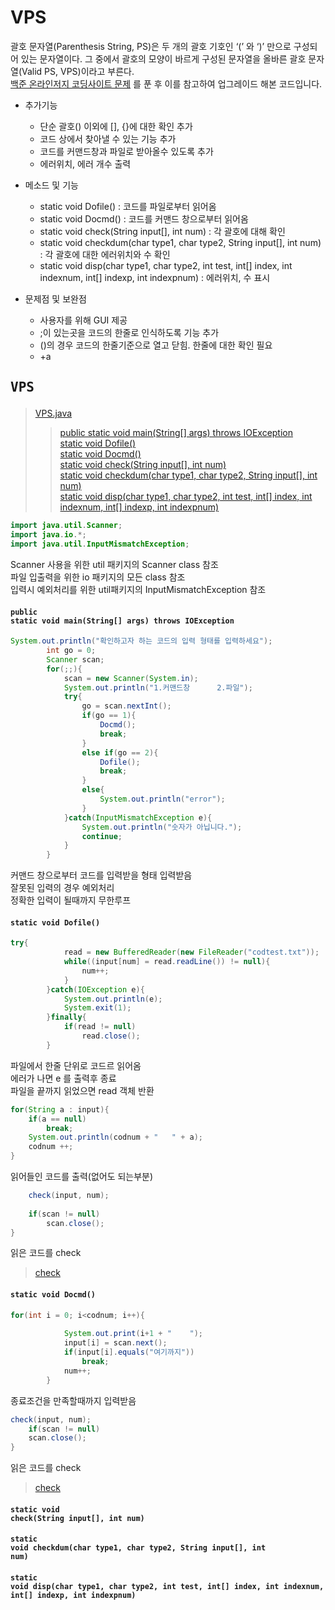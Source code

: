 # VPS
괄호 문자열(Parenthesis String, PS)은 두 개의 괄호 기호인 ‘(’ 와 ‘)’ 만으로 구성되어 있는 문자열이다. 그 중에서 괄호의 모양이 바르게 구성된 문자열을 올바른 괄호 문자열(Valid PS, VPS)이라고 부른다.  
[백준 온라인저지 코딩사이트 문제](https://www.acmicpc.net/problem/9012) 를 푼 후 이를 참고하여 업그레이드 해본 코드입니다.  
* 추가기능
  * 단순 괄호() 이외에 [], {}에 대한 확인 추가  
  * 코드 상에서 찾아낼 수 있는 기능 추가  
  * 코드를 커맨드창과 파일로 받아올수 있도록 추가  
  * 에러위치, 에러 개수 출력  
   
* 메소드 및 기능
  * static void Dofile() : 코드를 파일로부터 읽어옴  
  * static void Docmd() : 코드를 커맨드 창으로부터 읽어옴  
  * static void check(String input[], int num) : 각 괄호에 대해 확인  
  * static void checkdum(char type1, char type2, String input[], int num) : 각 괄호에 대한 에러위치와 수 확인  
  * static void disp(char type1, char type2, int test, int[] index, int indexnum, int[] indexp, int indexpnum) : 에러위치, 수 표시  
  
* 문제점 및 보완점
  * 사용자를 위해 GUI 제공
  * ;이 있는곳을 코드의 한줄로 인식하도록 기능 추가
  * ()의 경우 코드의 한줄기준으로 열고 닫힘. 한줄에 대한 확인 필요  
  * +a

## <pre>VPS</pre> 
> [VPS.java](https://github.com/rlasanggus/VPS/tree/master/src)  
>> [public static void main(String[] args) throws IOException](https://github.com/rlasanggus/VPS#public-static-void-mainstring-args-throws-ioexception)  
>> [static void Dofile()](https://github.com/rlasanggus/VPS#static-void-dofile)  
>> [static void Docmd()](https://github.com/rlasanggus/VPS#static-void-docmd)  
>> [static void check(String input[], int num)](https://github.com/rlasanggus/VPS#static-void-checkstring-input-int-num)  
>> [static void checkdum(char type1, char type2, String input[], int num)](https://github.com/rlasanggus/VPS#static-void-checkdumchar-type1-char-type2-string-input-int-num)  
>> [static void disp(char type1, char type2, int test, int[] index, int indexnum, int[] indexp, int indexpnum)](https://github.com/rlasanggus/VPS#static-void-dispchar-type1-char-type2-int-test-int-index-int-indexnum-int-indexp-int-indexpnum)   


```java
import java.util.Scanner;
import java.io.*;
import java.util.InputMismatchException;
```  
Scanner 사용을 위한 util 패키지의 Scanner class 참조  
파일 입출력을 위한 io 패키지의 모든 class 참조  
입력시 예외처리를 위한 util패키지의 InputMismatchException 참조  
#### <code>public static void main(String[] args) throws IOException</code>  
```java
System.out.println("확인하고자 하는 코드의 입력 형태를 입력하세요");
		int go = 0;
		Scanner scan;
		for(;;){
			scan = new Scanner(System.in);
			System.out.println("1.커맨드창		2.파일");
			try{
				go = scan.nextInt();
				if(go == 1){
					Docmd();
					break;
				}
				else if(go == 2){
					Dofile();
					break;
				}
				else{
					System.out.println("error");	
				}
			}catch(InputMismatchException e){
				System.out.println("숫자가 아닙니다.");
				continue;
			}
		}
```  
커맨드 창으로부터 코드를 입력받을 형태 입력받음  
잘못된 입력의 경우 예외처리  
정확한 입력이 될때까지 무한루프  

#### <code>static void Dofile()</code>  
```java
try{
			read = new BufferedReader(new FileReader("codtest.txt"));
			while((input[num] = read.readLine()) != null){
				num++;
			}
		}catch(IOException e){
			System.out.println(e);
			System.exit(1);
		}finally{
			if(read != null)
				read.close();
		}
``` 
파일에서 한줄 단위로 코드르 읽어옴  
에러가 나면 e 를 출력후 종료  
파일을 끝까지 읽었으면 read 객체 반환  
```java
for(String a : input){
	if(a == null)
		break;
	System.out.println(codnum + "	" + a);
	codnum ++;
}
```  
읽어들인 코드를 출력(없어도 되는부분)  
```java
	check(input, num);
	
	if(scan != null)
		scan.close();
}
```  
읽은 코드를 check
>[check](https://github.com/rlasanggus/VPS#static-void-checkstring-input-int-num)

#### <code>static void Docmd()</code>  
```java
for(int i = 0; i<codnum; i++){
			
			System.out.print(i+1 + "	");
			input[i] = scan.next();
			if(input[i].equals("여기까지"))
				break;
			num++;
		}
```  
종료조건을 만족할때까지 입력받음  
```java
check(input, num);
	if(scan != null)
	scan.close();
}
```  
읽은 코드를 check
>[check](https://github.com/rlasanggus/VPS#static-void-checkstring-input-int-num)
#### <code>static void check(String input[], int num)</code>  
#### <code>static void checkdum(char type1, char type2, String input[], int num)</code>  
#### <code>static void disp(char type1, char type2, int test, int[] index, int indexnum, int[] indexp, int indexpnum)</code>  
